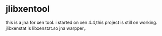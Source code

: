 # jlibxentool
this is a jna for xen tool. i started on xen 4.4,this project is still on working.
jlibxenstat is libxenstat.so jna warpper。
